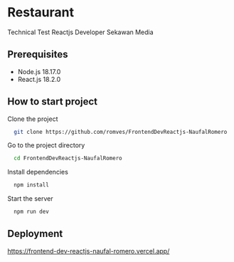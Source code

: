 
# Restaurant

Technical Test Reactjs Developer Sekawan Media


## Prerequisites

- Node.js 18.17.0
- React.js 18.2.0


## How to start project

Clone the project

```bash
  git clone https://github.com/romves/FrontendDevReactjs-NaufalRomero
```

Go to the project directory

```bash
  cd FrontendDevReactjs-NaufalRomero
```

Install dependencies

```bash
  npm install
```

Start the server

```bash
  npm run dev
```


## Deployment

https://frontend-dev-reactjs-naufal-romero.vercel.app/

